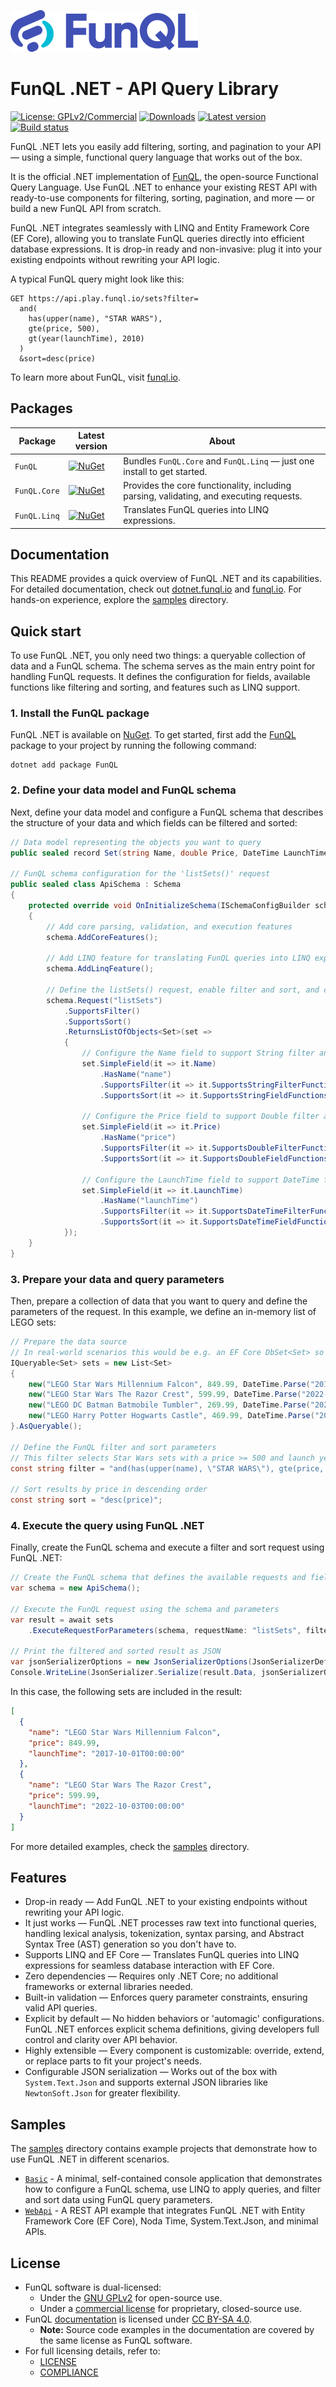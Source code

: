 ![FunQL logo](https://raw.githubusercontent.com/funql/funql-dotnet/main/assets/logo.png)

# FunQL .NET - API Query Library

[![License: GPLv2/Commercial](https://img.shields.io/badge/license-GPLv2%20or%20Commercial-orange.svg)](https://github.com/funql/funql-dotnet/blob/main/LICENSE)
[![Downloads](https://img.shields.io/nuget/dt/FunQL.Core)](https://www.nuget.org/packages/FunQL)
[![Latest version](https://img.shields.io/nuget/v/FunQL.Core)](https://www.nuget.org/packages/FunQL)
[![Build status](https://github.com/funql/funql-dotnet/workflows/build/badge.svg)](https://github.com/funql/funql-dotnet/actions/workflows/build.yml)

FunQL .NET lets you easily add filtering, sorting, and pagination to your API — using a simple, functional query
language that works out of the box.

It is the official .NET implementation of [FunQL](https://funql.io/), the open-source Functional Query Language. Use
FunQL .NET to enhance your existing REST API with ready-to-use components for filtering, sorting, pagination, and more
— or build a new FunQL API from scratch.

FunQL .NET integrates seamlessly with LINQ and Entity Framework Core (EF Core), allowing you to translate FunQL queries
directly into efficient database expressions. It is drop-in ready and non-invasive: plug it into your existing endpoints
without rewriting your API logic.

A typical FunQL query might look like this:

```
GET https://api.play.funql.io/sets?filter=
  and(
    has(upper(name), "STAR WARS"),
    gte(price, 500),
    gt(year(launchTime), 2010)
  )
  &sort=desc(price)
```

To learn more about FunQL, visit [funql.io](https://funql.io/).

## Packages

| Package      | Latest version                                                                                   | About                                                                                   |
|--------------|--------------------------------------------------------------------------------------------------|-----------------------------------------------------------------------------------------|
| `FunQL`      | [![NuGet](https://img.shields.io/nuget/v/FunQL)](https://www.nuget.org/packages/FunQL)           | Bundles `FunQL.Core` and `FunQL.Linq` — just one install to get started.                |
| `FunQL.Core` | [![NuGet](https://img.shields.io/nuget/v/FunQL.Core)](https://www.nuget.org/packages/FunQL.Core) | Provides the core functionality, including parsing, validating, and executing requests. |
| `FunQL.Linq` | [![NuGet](https://img.shields.io/nuget/v/FunQL.Linq)](https://www.nuget.org/packages/FunQL.Linq) | Translates FunQL queries into LINQ expressions.                                         |

## Documentation

This README provides a quick overview of FunQL .NET and its capabilities. For detailed documentation, check out
[dotnet.funql.io](https://dotnet.funql.io/) and [funql.io](https://funql.io/). For hands-on experience, explore the
[samples](https://github.com/funql/funql-dotnet/tree/main/samples) directory.

## Quick start

To use FunQL .NET, you only need two things: a queryable collection of data and a FunQL schema. The schema serves as the
main entry point for handling FunQL requests. It defines the configuration for fields, available functions like
filtering and sorting, and features such as LINQ support.

### 1. Install the FunQL package

FunQL .NET is available on [NuGet](https://www.nuget.org/profiles/funql). To get started, first add the [FunQL](
https://www.nuget.org/packages/FunQL) package to your project by running the following command:

```shell
dotnet add package FunQL
```

### 2. Define your data model and FunQL schema

Next, define your data model and configure a FunQL schema that describes the structure of your data and which fields can
be filtered and sorted:

```csharp
// Data model representing the objects you want to query
public sealed record Set(string Name, double Price, DateTime LaunchTime);

// FunQL schema configuration for the 'listSets()' request
public sealed class ApiSchema : Schema
{
    protected override void OnInitializeSchema(ISchemaConfigBuilder schema)
    {
        // Add core parsing, validation, and execution features
        schema.AddCoreFeatures();
        
        // Add LINQ feature for translating FunQL queries into LINQ expressions
        schema.AddLinqFeature();
        
        // Define the listSets() request, enable filter and sort, and configure its available fields
        schema.Request("listSets")
            .SupportsFilter()
            .SupportsSort()
            .ReturnsListOfObjects<Set>(set =>
            {
                // Configure the Name field to support String filter and sort functions (like eq, gt, has, lower)
                set.SimpleField(it => it.Name)
                    .HasName("name")
                    .SupportsFilter(it => it.SupportsStringFilterFunctions())
                    .SupportsSort(it => it.SupportsStringFieldFunctions());
                
                // Configure the Price field to support Double filter and sort functions (like eq, gt, floor)
                set.SimpleField(it => it.Price)
                    .HasName("price")
                    .SupportsFilter(it => it.SupportsDoubleFilterFunctions())
                    .SupportsSort(it => it.SupportsDoubleFieldFunctions());
                
                // Configure the LaunchTime field to support DateTime filter and sort functions (like eq, gt, year)
                set.SimpleField(it => it.LaunchTime)
                    .HasName("launchTime")
                    .SupportsFilter(it => it.SupportsDateTimeFilterFunctions())
                    .SupportsSort(it => it.SupportsDateTimeFieldFunctions());
            });
    }
}
```

### 3. Prepare your data and query parameters

Then, prepare a collection of data that you want to query and define the parameters of the request. In this example, we
define an in-memory list of LEGO sets:

```csharp
// Prepare the data source
// In real-world scenarios this would be e.g. an EF Core DbSet<Set> so FunQL can directly query the database
IQueryable<Set> sets = new List<Set>
{
    new("LEGO Star Wars Millennium Falcon", 849.99, DateTime.Parse("2017-10-01")),
    new("LEGO Star Wars The Razor Crest", 599.99, DateTime.Parse("2022-10-03")),
    new("LEGO DC Batman Batmobile Tumbler", 269.99, DateTime.Parse("2021-11-01")),
    new("LEGO Harry Potter Hogwarts Castle", 469.99, DateTime.Parse("2018-09-01")),
}.AsQueryable();

// Define the FunQL filter and sort parameters
// This filter selects Star Wars sets with a price >= 500 and launch year after 2010
const string filter = "and(has(upper(name), \"STAR WARS\"), gte(price, 500), gt(year(launchTime), 2010))";

// Sort results by price in descending order
const string sort = "desc(price)";
```

### 4. Execute the query using FunQL .NET

Finally, create the FunQL schema and execute a filter and sort request using FunQL .NET:

```csharp
// Create the FunQL schema that defines the available requests and fields
var schema = new ApiSchema();

// Execute the FunQL request using the schema and parameters
var result = await sets
    .ExecuteRequestForParameters(schema, requestName: "listSets", filter: filter, sort: sort);

// Print the filtered and sorted result as JSON
var jsonSerializerOptions = new JsonSerializerOptions(JsonSerializerDefaults.Web) { WriteIndented = true };
Console.WriteLine(JsonSerializer.Serialize(result.Data, jsonSerializerOptions));
```

In this case, the following sets are included in the result:

```json
[
  {
    "name": "LEGO Star Wars Millennium Falcon",
    "price": 849.99,
    "launchTime": "2017-10-01T00:00:00"
  },
  {
    "name": "LEGO Star Wars The Razor Crest",
    "price": 599.99,
    "launchTime": "2022-10-03T00:00:00"
  }
]
```

For more detailed examples, check the [samples](https://github.com/funql/funql-dotnet/tree/main/samples) directory.

## Features

- Drop-in ready — Add FunQL .NET to your existing endpoints without rewriting your API logic.
- It just works — FunQL .NET processes raw text into functional queries, handling lexical analysis, tokenization, syntax
  parsing, and Abstract Syntax Tree (AST) generation so you don't have to.
- Supports LINQ and EF Core — Translates FunQL queries into LINQ expressions for seamless database interaction with EF
  Core.
- Zero dependencies — Requires only .NET Core; no additional frameworks or external libraries needed.
- Built-in validation — Enforces query parameter constraints, ensuring valid API queries.
- Explicit by default — No hidden behaviors or 'automagic' configurations. FunQL .NET enforces explicit schema
  definitions, giving developers full control and clarity over API behavior.
- Highly extensible — Every component is customizable: override, extend, or replace parts to fit your project's needs.
- Configurable JSON serialization — Works out of the box with `System.Text.Json` and supports external JSON libraries
  like `NewtonSoft.Json` for greater flexibility.

## Samples

The [samples](https://github.com/funql/funql-dotnet/tree/main/samples) directory contains example projects that
demonstrate how to use FunQL .NET in different scenarios.

- [`Basic`](https://github.com/funql/funql-dotnet/tree/main/samples/Basic) - A minimal, self-contained console
  application that demonstrates how to configure a FunQL schema, use LINQ to apply queries, and filter and sort data
  using FunQL query parameters.
- [`WebApi`](https://github.com/funql/funql-dotnet/tree/main/samples/WebApi) - A REST API example that integrates FunQL
  .NET with Entity Framework Core (EF Core), Noda Time, System.Text.Json, and minimal APIs.

## License

- FunQL software is dual-licensed:
    - Under the [GNU GPLv2](https://github.com/funql/funql-dotnet/blob/main/LICENSE-GPL) for open-source use.
    - Under a [commercial license](https://funql.io/code/licensing/) for proprietary, closed-source use.
- FunQL [documentation](https://github.com/funql/funql-dotnet/tree/main/docs) is licensed under [CC BY-SA 4.0](
  https://github.com/funql/funql-dotnet/blob/main/docs/LICENSE).
    - **Note:** Source code examples in the documentation are covered by the same license as FunQL software.
- For full licensing details, refer to:
    - [LICENSE](https://github.com/funql/funql-dotnet/blob/main/LICENSE)
    - [COMPLIANCE](https://github.com/funql/funql-dotnet/blob/main/COMPLIANCE.md)